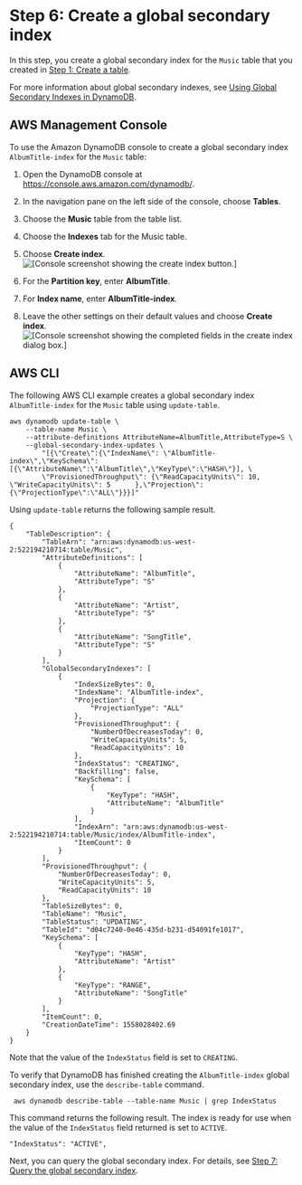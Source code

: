 # Step 6: Create a global secondary index<a name="getting-started-step-6"></a>

In this step, you create a global secondary index for the `Music` table that you created in [Step 1: Create a table](getting-started-step-1.md)\.

For more information about global secondary indexes, see [Using Global Secondary Indexes in DynamoDB](GSI.md)\. 

## AWS Management Console<a name="getting-started-step-6-Console"></a>

To use the Amazon DynamoDB console to create a global secondary index `AlbumTitle-index` for the `Music` table:

1. Open the DynamoDB console at [https://console\.aws\.amazon\.com/dynamodb/](https://console.aws.amazon.com/dynamodb/)\.

1. In the navigation pane on the left side of the console, choose **Tables**\. 

1. Choose the **Music** table from the table list\.

1. Choose the **Indexes** tab for the Music table\.

1. Choose **Create index**\.  
![\[Console screenshot showing the create index button.\]](http://docs.aws.amazon.com/amazondynamodb/latest/developerguide/images/GettingStarted/CreateGSI.png)

1. For the **Partition key**, enter **AlbumTitle**\.

1. For **Index name**, enter **AlbumTitle\-index**\.

1. Leave the other settings on their default values and choose **Create index**\.  
![\[Console screenshot showing the completed fields in the create index dialog box.\]](http://docs.aws.amazon.com/amazondynamodb/latest/developerguide/images/GettingStarted/CreateGSIDetails.png)

## AWS CLI<a name="getting-started-step-6-CLI"></a>

The following AWS CLI example creates a global secondary index `AlbumTitle-index` for the `Music` table using `update-table`\.

```
aws dynamodb update-table \
    --table-name Music \
    --attribute-definitions AttributeName=AlbumTitle,AttributeType=S \
    --global-secondary-index-updates \
        "[{\"Create\":{\"IndexName\": \"AlbumTitle-index\",\"KeySchema\":[{\"AttributeName\":\"AlbumTitle\",\"KeyType\":\"HASH\"}], \
        \"ProvisionedThroughput\": {\"ReadCapacityUnits\": 10, \"WriteCapacityUnits\": 5      },\"Projection\":{\"ProjectionType\":\"ALL\"}}}]"
```

Using `update-table` returns the following sample result\.

```
{
    "TableDescription": {
        "TableArn": "arn:aws:dynamodb:us-west-2:522194210714:table/Music",
        "AttributeDefinitions": [
            {
                "AttributeName": "AlbumTitle",
                "AttributeType": "S"
            },
            {
                "AttributeName": "Artist",
                "AttributeType": "S"
            },
            {
                "AttributeName": "SongTitle",
                "AttributeType": "S"
            }
        ],
        "GlobalSecondaryIndexes": [
            {
                "IndexSizeBytes": 0,
                "IndexName": "AlbumTitle-index",
                "Projection": {
                    "ProjectionType": "ALL"
                },
                "ProvisionedThroughput": {
                    "NumberOfDecreasesToday": 0,
                    "WriteCapacityUnits": 5,
                    "ReadCapacityUnits": 10
                },
                "IndexStatus": "CREATING", 
                "Backfilling": false,
                "KeySchema": [
                    {
                        "KeyType": "HASH",
                        "AttributeName": "AlbumTitle"
                    }
                ],
                "IndexArn": "arn:aws:dynamodb:us-west-2:522194210714:table/Music/index/AlbumTitle-index",
                "ItemCount": 0
            }
        ],
        "ProvisionedThroughput": {
            "NumberOfDecreasesToday": 0,
            "WriteCapacityUnits": 5,
            "ReadCapacityUnits": 10
        },
        "TableSizeBytes": 0,
        "TableName": "Music",
        "TableStatus": "UPDATING",
        "TableId": "d04c7240-0e46-435d-b231-d54091fe1017",
        "KeySchema": [
            {
                "KeyType": "HASH",
                "AttributeName": "Artist"
            },
            {
                "KeyType": "RANGE",
                "AttributeName": "SongTitle"
            }
        ],
        "ItemCount": 0,
        "CreationDateTime": 1558028402.69
    }
}
```

Note that the value of the `IndexStatus` field is set to `CREATING`\.

To verify that DynamoDB has finished creating the `AlbumTitle-index` global secondary index, use the `describe-table` command\. 

```
 aws dynamodb describe-table --table-name Music | grep IndexStatus
```

This command returns the following result\. The index is ready for use when the value of the `IndexStatus` field returned is set to `ACTIVE`\. 

```
"IndexStatus": "ACTIVE",
```

Next, you can query the global secondary index\. For details, see [Step 7: Query the global secondary index](getting-started-step-7.md)\.